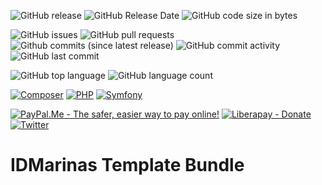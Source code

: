 [//]: # ([![Test Suite]&#40;https://github.com/idmarinas/REPOSITORY_NAME_CHANGE_ME/actions/workflows/php.yml/badge.svg&#41;]&#40;https://github.com/idmarinas/REPOSITORY_NAME_CHANGE_ME/actions/workflows/php.yml&#41;)

[//]: # ([![Quality Gate Status]&#40;https://sonarcloud.io/api/project_badges/measure?project=SONAR_PROJECT_NAME_CHANGE_ME&metric=alert_status&#41;]&#40;https://sonarcloud.io/summary/new_code?id=SONAR_PROJECT_NAME_CHANGE_ME&#41;)

![GitHub release](https://img.shields.io/github/release/idmarinas/template-bundle.svg)
![GitHub Release Date](https://img.shields.io/github/release-date/idmarinas/template-bundle.svg)
![GitHub code size in bytes](https://img.shields.io/github/languages/code-size/idmarinas/template-bundle.svg)

![GitHub issues](https://img.shields.io/github/issues/idmarinas/template-bundle.svg)
![GitHub pull requests](https://img.shields.io/github/issues-pr/idmarinas/template-bundle.svg)
![Github commits (since latest release)](https://img.shields.io/github/commits-since/idmarinas/template-bundle/latest.svg)
![GitHub commit activity](https://img.shields.io/github/commit-activity/w/idmarinas/template-bundle.svg)
![GitHub last commit](https://img.shields.io/github/last-commit/idmarinas/template-bundle.svg)

![GitHub top language](https://img.shields.io/github/languages/top/idmarinas/template-bundle.svg)
![GitHub language count](https://img.shields.io/github/languages/count/idmarinas/template-bundle.svg)

[//]: # ([![Reliability Rating]&#40;https://sonarcloud.io/api/project_badges/measure?project=SONAR_PROJECT_NAME_CHANGE_ME&metric=reliability_rating&#41;]&#40;https://sonarcloud.io/dashboard?id=SONAR_PROJECT_NAME_CHANGE_ME&#41;)

[//]: # ([![Bugs]&#40;https://sonarcloud.io/api/project_badges/measure?project=SONAR_PROJECT_NAME_CHANGE_ME&metric=bugs&#41;]&#40;https://sonarcloud.io/dashboard?id=SONAR_PROJECT_NAME_CHANGE_ME&#41;)

[//]: # ([![Security Rating]&#40;https://sonarcloud.io/api/project_badges/measure?project=SONAR_PROJECT_NAME_CHANGE_ME&metric=security_rating&#41;]&#40;https://sonarcloud.io/dashboard?id=SONAR_PROJECT_NAME_CHANGE_ME&#41;)

[//]: # ([![Vulnerabilities]&#40;https://sonarcloud.io/api/project_badges/measure?project=SONAR_PROJECT_NAME_CHANGE_ME&metric=vulnerabilities&#41;]&#40;https://sonarcloud.io/dashboard?id=SONAR_PROJECT_NAME_CHANGE_ME&#41;)

[//]: # ([![Maintainability Rating]&#40;https://sonarcloud.io/api/project_badges/measure?project=SONAR_PROJECT_NAME_CHANGE_ME&metric=sqale_rating&#41;]&#40;https://sonarcloud.io/dashboard?id=SONAR_PROJECT_NAME_CHANGE_ME&#41;)

[//]: # ([![Technical Debt]&#40;https://sonarcloud.io/api/project_badges/measure?project=SONAR_PROJECT_NAME_CHANGE_ME&metric=sqale_index&#41;]&#40;https://sonarcloud.io/dashboard?id=SONAR_PROJECT_NAME_CHANGE_ME&#41;)

[//]: # ([![Code Smells]&#40;https://sonarcloud.io/api/project_badges/measure?project=SONAR_PROJECT_NAME_CHANGE_ME&metric=code_smells&#41;]&#40;https://sonarcloud.io/dashboard?id=SONAR_PROJECT_NAME_CHANGE_ME&#41;)

[//]: # ([![Coverage]&#40;https://sonarcloud.io/api/project_badges/measure?project=SONAR_PROJECT_NAME_CHANGE_ME&metric=coverage&#41;]&#40;https://sonarcloud.io/dashboard?id=SONAR_PROJECT_NAME_CHANGE_ME&#41;)

[//]: # ([![Duplicated Lines &#40;%&#41;]&#40;https://sonarcloud.io/api/project_badges/measure?project=SONAR_PROJECT_NAME_CHANGE_ME&metric=duplicated_lines_density&#41;]&#40;https://sonarcloud.io/dashboard?id=SONAR_PROJECT_NAME_CHANGE_ME&#41;)


[//]: # (![Dependabot]&#40;https://img.shields.io/badge/dependabot-025E8C?style=flat&logo=dependabot&logoColor=white&#41;)

[//]: # ([![Gulp]&#40;https://img.shields.io/badge/gulp-%23CF4647.svg?style=flat&logo=gulp&logoColor=white&#41;]&#40;https://gulpjs.com/&#41;)

[//]: # ([![Webpack]&#40;https://img.shields.io/badge/webpack-%238DD6F9.svg?style=flat&logo=webpack&logoColor=white&#41;]&#40;https://webpack.js.org&#41;)

[![Composer](https://img.shields.io/badge/composer-%238c5530.svg?style=flat&logo=composer&logoColor=white)](https://getcomposer.org)
[![PHP](https://img.shields.io/badge/php-%23777BB4.svg?style=flat&logo=php&logoColor=white)](https://www.php.net)
[![Symfony](https://img.shields.io/badge/symfony-black.svg?style=flat&logo=symfony&logoColor=white)](https://www.symfony.com)

[//]: # ([![Doctrine]&#40;https://img.shields.io/badge/doctrine-fa6a3c?style=flat&logo=doctrine&logoColor=white&#41;]&#40;https://www.doctrine-project.org&#41;)

[//]: # ([![TailwindCSS]&#40;https://img.shields.io/badge/tailwindcss-%2338B2AC.svg?style=flat&logo=tailwind-css&logoColor=white&#41;]&#40;https://www.tailwindcss.com&#41;)

[//]: # ([![Stimulus]&#40;https://img.shields.io/badge/stimulus-77e8b9?logo=stimulus&logoColor=white&logoSize=auto&#41;]&#40;https://stimulus.hotwired.dev&#41;)

[//]: # ([![Turbo]&#40;https://img.shields.io/badge/turbo-5cd8e5?logo=turbo&logoColor=white&logoSize=auto&#41;]&#40;https://turbo.hotwired.dev&#41;)

[![PayPal.Me - The safer, easier way to pay online!](https://img.shields.io/badge/donate-help_my_project-ffaa29.svg?logo=paypal&cacheSeconds=86400)](https://www.paypal.me/idmarinas)
[![Liberapay - Donate](https://img.shields.io/liberapay/receives/IDMarinas.svg?logo=liberapay&cacheSeconds=86400)](https://liberapay.com/IDMarinas/donate)
[![Twitter](https://img.shields.io/twitter/url/http/shields.io.svg?style=social&cacheSeconds=86400)](https://x.com/idmarinas)

# IDMarinas Template Bundle
